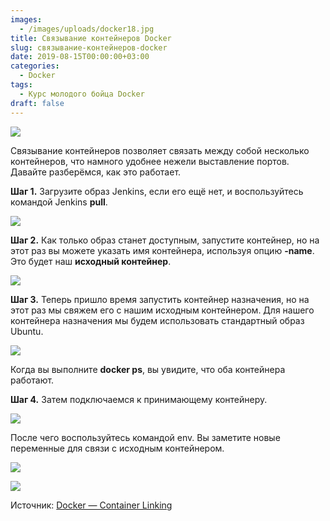 ```yaml
---
images:
  - /images/uploads/docker18.jpg
title: Связывание контейнеров Docker
slug: связывание-контейнеров-docker
date: 2019-08-15T00:00:00+03:00
categories:
  - Docker
tags:
  - Курс молодого бойца Docker
draft: false
---
```


![](/images/uploads/docker18.jpg)

Связывание контейнеров позволяет связать между собой несколько контейнеров, что намного удобнее нежели выставление портов.
Давайте разберёмся, как это работает.

**Шаг 1.** Загрузите образ Jenkins, если его ещё нет, и воспользуйтесь командой Jenkins **pull**.

![](https://i.imgur.com/vK4sTha.png)

**Шаг 2.** Как только образ станет доступным, запустите контейнер, но на этот раз вы можете указать имя контейнера,
используя опцию **-name**. Это будет наш **исходный контейнер**.

![](https://i.imgur.com/dfCPQLd.jpg)

**Шаг 3.** Теперь пришло время запустить контейнер назначения, но на этот раз мы свяжем его с нашим исходным контейнером.
Для нашего контейнера назначения мы будем использовать стандартный образ Ubuntu.

![](https://i.imgur.com/eVTVFIE.jpg)

Когда вы выполните **docker ps**, вы увидите, что оба контейнера работают.

**Шаг 4.** Затем подключаемся к принимающему контейнеру.

![](https://i.imgur.com/OAjCIOE.jpg)

После чего воспользуйтесь командой env. Вы заметите новые переменные для связи с исходным контейнером.

![](https://i.imgur.com/Kqa4mdp.jpg)

![](https://i.imgur.com/7c3nrgO.jpg)

Источник: [Docker — Container Linking](https://www.tutorialspoint.com/docker/docker_container_linking.htm)
